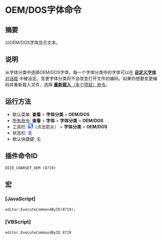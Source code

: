 # OEM/DOS字体命令

## 摘要

以OEM/DOS字体显示文本。

## 说明

从字体分类中选择OEM/DOS字体。每一个字体分类中的字体可以在 [**自定义字体** 对话框](../../dlg/properties/font/index) 中被设定。变更字体分类将不会改变打开文件的编码。如果你想要变更编码并重新载入文件，选择 [**重新载入**（多个项目）命令](../file/file_reload_defined)。

## 运行方法

- 默认菜单: **查看** \> **字体分类** \> **OEM/DOS**
- [所有命令](../tools/all_commands): **查看** \> **字体** >
**字体分类**
\> **OEM/DOS**
- 工具栏: ![](../../images/fontpopup.png)（点击箭头） \> **字体分类** \> **OEM/DOS**
- 状态栏: 无
- 默认快捷键: 无

## 插件命令ID

```
EEID_CHARSET_OEM (8719)
```

## 宏

### \[JavaScript\]

```
editor.ExecuteCommandByID(8719);
```

### \[VBScript\]

```
editor.ExecuteCommandByID 8719
```
